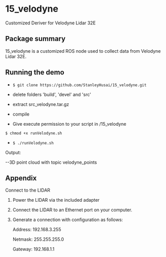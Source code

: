 # 15_velodyne

Customized Deriver for Velodyne Lidar 32E

## Package summary

15_velodyne is a customized ROS node used to collect data from Velodyne Lidar 32E.

## Running the demo

* `$ git clone https://github.com/StanleyHusai/15_velodyne.git`

* delete folders 'build', 'devel' and 'src'

* extract src_velodyne.tar.gz

* compile

* Give execute permission to your script in /15_velodyne

`$ chmod +x runVelodyne.sh`

* `$ ./runVelodyne.sh`

Output:

--3D point cloud with topic velodyne_points

## Appendix

Connect to the LIDAR

1. Power the LIDAR via the included adapter
2. Connect the LIDAR to an Ethernet port on your computer.
3. Generate a connection with configuration as follows:

    Address: 192.168.3.255
    
    Netmask: 255.255.255.0
    
    Gateway: 192.168.1.1

